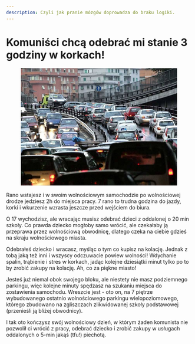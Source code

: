 ```yaml
---
description: Czyli jak pranie mózgów doprowadza do braku logiki.
---
```


# Komuniści chcą odebrać mi stanie 3 godziny w korkach!

<figure><img src="../../.gitbook/assets/image (14).png" alt=""><figcaption></figcaption></figure>

Rano wstajesz i w swoim wolnościowym samochodzie po wolnościowej drodze jedziesz 2h do miejsca pracy. 7 rano to trudna godzina do jazdy, korki i wkurzenie wzrasta jeszcze przed wejściem do biura.

O 17 wychodzisz, ale wracając musisz odebrać dzieci z oddalonej o 20 min szkoły. Co prawda dziecko mogłoby samo wrócić, ale czekałaby ją przeprawa przez wolnościową obwodnicę, dlatego czeka na ciebie gdzieś na skraju wolnościowego miasta.

Odebrałeś dziecko i wracasz, myśląc o tym co kupisz na kolację. Jednak z tobą jaką też inni i wszyscy odczuwacie powiew wolności! Wdychanie spalin, trąbienie i stres w korkach, jadąc kolejne dziesiątki minut tylko po to by zrobić zakupy na kolację. Ah, co za piękne miasto!

Jesteś już niemal obok swojego bloku, ale niestety nie masz podziemnego parkingu, więc kolejne minuty spędzasz na szukaniu miejsca do zostawienia samochodu. Wreszcie jest - oto on, na 7 piętrze wybudowanego ostatnio wolnościowego parkingu wielopoziomowego, którego zbudowano na zgliszczach zlikwidowanej szkoły podstawowej (przenieśli ją bliżej obwodnicy).

I tak oto kończysz swój wolnościowy dzień, w którym żaden komunista nie pozwolił ci wrócić z pracy, odebrać dziecko i zrobić zakupy w usługach oddalonych o 5-min jakąś (tfu!) piechotą.
